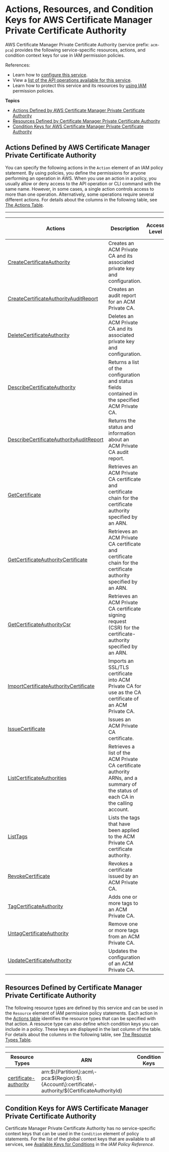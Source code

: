 # Actions, Resources, and Condition Keys for AWS Certificate Manager Private Certificate Authority<a name="list_awscertificatemanagerprivatecertificateauthority"></a>

AWS Certificate Manager Private Certificate Authority \(service prefix: `acm-pca`\) provides the following service\-specific resources, actions, and condition context keys for use in IAM permission policies\.

References:
+ Learn how to [configure this service](http://docs.aws.amazon.com/acm-pca/latest/userguide/)\.
+ View a [list of the API operations available for this service](http://docs.aws.amazon.com/acm-pca/latest/APIReference/)\.
+ Learn how to protect this service and its resources by [using IAM](http://docs.aws.amazon.com/acm-pca/latest/userguide/assets.html) permission policies\.

**Topics**
+ [Actions Defined by AWS Certificate Manager Private Certificate Authority](#awscertificatemanagerprivatecertificateauthority-actions-as-permissions)
+ [Resources Defined by Certificate Manager Private Certificate Authority](#awscertificatemanagerprivatecertificateauthority-resources-for-iam-policies)
+ [Condition Keys for AWS Certificate Manager Private Certificate Authority](#awscertificatemanagerprivatecertificateauthority-policy-keys)

## Actions Defined by AWS Certificate Manager Private Certificate Authority<a name="awscertificatemanagerprivatecertificateauthority-actions-as-permissions"></a>

You can specify the following actions in the `Action` element of an IAM policy statement\. By using policies, you define the permissions for anyone performing an operation in AWS\. When you use an action in a policy, you usually allow or deny access to the API operation or CLI command with the same name\. However, in some cases, a single action controls access to more than one operation\. Alternatively, some operations require several different actions\. For details about the columns in the following table, see [The Actions Table](reference_policies_actions-resources-contextkeys.md#actions_table)\.


****  

| Actions | Description | Access Level | Resource Types \(\*required\) | Condition Keys | Dependent Actions | 
| --- | --- | --- | --- | --- | --- | 
| [CreateCertificateAuthority](http://docs.aws.amazon.com/acm-pca/latest/APIReference/API_CreateCertificateAuthority.html) | Creates an ACM Private CA and its associated private key and configuration\. |   |  |  |  | 
| [CreateCertificateAuthorityAuditReport](http://docs.aws.amazon.com/acm-pca/latest/APIReference/API_CreateCertificateAuthorityAuditReport.html) | Creates an audit report for an ACM Private CA\. |   | [certificate\-authority\*](#awscertificatemanagerprivatecertificateauthority-certificate-authority)  |  |  | 
| [DeleteCertificateAuthority](http://docs.aws.amazon.com/acm-pca/latest/APIReference/API_DeleteCertificateAuthority.html) | Deletes an ACM Private CA and its associated private key and configuration\. |   | [certificate\-authority\*](#awscertificatemanagerprivatecertificateauthority-certificate-authority)  |  |  | 
| [DescribeCertificateAuthority](http://docs.aws.amazon.com/acm-pca/latest/APIReference/API_DescribeCertificateAuthority.html) | Returns a list of the configuration and status fields contained in the specified ACM Private CA\. |   | [certificate\-authority\*](#awscertificatemanagerprivatecertificateauthority-certificate-authority)  |  |  | 
| [DescribeCertificateAuthorityAuditReport](http://docs.aws.amazon.com/acm-pca/latest/APIReference/API_DescribeCertificateAuthorityAuditReport.html) | Returns the status and information about an ACM Private CA audit report\. |   | [certificate\-authority\*](#awscertificatemanagerprivatecertificateauthority-certificate-authority)  |  |  | 
| [GetCertificate](http://docs.aws.amazon.com/acm-pca/latest/APIReference/API_GetCertificate.html) | Retrieves an ACM Private CA certificate and certificate chain for the certificate authority specified by an ARN\. |   | [certificate\-authority\*](#awscertificatemanagerprivatecertificateauthority-certificate-authority)  |  |  | 
| [GetCertificateAuthorityCertificate](http://docs.aws.amazon.com/acm-pca/latest/APIReference/API_GetCertificateAuthorityCertificate.html) | Retrieves an ACM Private CA certificate and certificate chain for the certificate authority specified by an ARN\. |   | [certificate\-authority\*](#awscertificatemanagerprivatecertificateauthority-certificate-authority)  |  |  | 
| [GetCertificateAuthorityCsr](http://docs.aws.amazon.com/acm-pca/latest/APIReference/API_GetCertificateAuthorityCsr.html) | Retrieves an ACM Private CA certificate signing request \(CSR\) for the certificate\-authority specified by an ARN\. |   | [certificate\-authority\*](#awscertificatemanagerprivatecertificateauthority-certificate-authority)  |  |  | 
| [ImportCertificateAuthorityCertificate](http://docs.aws.amazon.com/acm-pca/latest/APIReference/API_ImportCertificateAuthorityCertificate.html) | Imports an SSL/TLS certificate into ACM Private CA for use as the CA certificate of an ACM Private CA\. |   | [certificate\-authority\*](#awscertificatemanagerprivatecertificateauthority-certificate-authority)  |  |  | 
| [IssueCertificate](http://docs.aws.amazon.com/acm-pca/latest/APIReference/API_IssueCertificate.html) | Issues an ACM Private CA certificate\. |   | [certificate\-authority\*](#awscertificatemanagerprivatecertificateauthority-certificate-authority)  |  |  | 
| [ListCertificateAuthorities](http://docs.aws.amazon.com/acm-pca/latest/APIReference/API_ListCertificateAuthorities.html) | Retrieves a list of the ACM Private CA certificate authority ARNs, and a summary of the status of each CA in the calling account\. |   |  |  |  | 
| [ListTags](http://docs.aws.amazon.com/acm-pca/latest/APIReference/API_ListTags.html) | Lists the tags that have been applied to the ACM Private CA certificate authority\. |   | [certificate\-authority\*](#awscertificatemanagerprivatecertificateauthority-certificate-authority)  |  |  | 
| [RevokeCertificate](http://docs.aws.amazon.com/acm-pca/latest/APIReference/API_RevokeCertificate.html) | Revokes a certificate issued by an ACM Private CA\. |   | [certificate\-authority\*](#awscertificatemanagerprivatecertificateauthority-certificate-authority)  |  |  | 
| [TagCertificateAuthority](http://docs.aws.amazon.com/acm-pca/latest/APIReference/API_TagCertificateAuthority.html) | Adds one or more tags to an ACM Private CA\. |   | [certificate\-authority\*](#awscertificatemanagerprivatecertificateauthority-certificate-authority)  |  |  | 
| [UntagCertificateAuthority](http://docs.aws.amazon.com/acm-pca/latest/APIReference/API_UntagCertificateAuthority.html) | Remove one or more tags from an ACM Private CA\. |   | [certificate\-authority\*](#awscertificatemanagerprivatecertificateauthority-certificate-authority)  |  |  | 
| [UpdateCertificateAuthority](http://docs.aws.amazon.com/acm-pca/latest/APIReference/API_UpdateCertificateAuthority.html) | Updates the configuration of an ACM Private CA\. |   | [certificate\-authority\*](#awscertificatemanagerprivatecertificateauthority-certificate-authority)  |  |  | 

## Resources Defined by Certificate Manager Private Certificate Authority<a name="awscertificatemanagerprivatecertificateauthority-resources-for-iam-policies"></a>

The following resource types are defined by this service and can be used in the `Resource` element of IAM permission policy statements\. Each action in the [Actions table](#awscertificatemanagerprivatecertificateauthority-actions-as-permissions) identifies the resource types that can be specified with that action\. A resource type can also define which condition keys you can include in a policy\. These keys are displayed in the last column of the table\. For details about the columns in the following table, see [The Resource Types Table](reference_policies_actions-resources-contextkeys.md#resources_table)\.


****  

| Resource Types | ARN | Condition Keys | 
| --- | --- | --- | 
| [certificate\-authority](http://docs.aws.amazon.com/acm-pca/latest/userguide/authen-overview.html#acm-pca-resources-operations) | arn:$\{Partition\}:acm\-pca:$\{Region\}:$\{Account\}:certificate\-authority/$\{CertificateAuthorityId\} |  | 

## Condition Keys for AWS Certificate Manager Private Certificate Authority<a name="awscertificatemanagerprivatecertificateauthority-policy-keys"></a>

Certificate Manager Private Certificate Authority has no service\-specific context keys that can be used in the `Condition` element of policy statements\. For the list of the global context keys that are available to all services, see [Available Keys for Conditions](http://docs.aws.amazon.com/IAM/latest/UserGuide/reference_policies_condition-keys.html#AvailableKeys) in the *IAM Policy Reference*\.